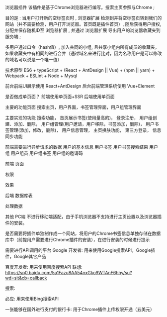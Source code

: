 浏览器插件
该插件是基于Chrome浏览器进行编写。搜索主页参照与Chrome ;

目的是 :
当用户打开新的空标签页时 , 浏览器扩展 检测到并将空标签页转到我们的网站（并不需要检测，用户打开浏览器。首页既是插件首页）,
随后获得用户授权, 分配并保存随机ID至 浏览器扩展 ,
并通过 浏览器扩展 导出用户的浏览器收藏夹到服务端 ;

多用户通过口令（hash值）, 加入共同的小组, 且共享小组内所有成员的收藏夹，如果收藏夹中有相同的进行合并（通过域名来进行比对，因为名称用户是可以修改的域名可以说是一个唯一值）


技术原型
ES6 + typeScript + (React + AntDesign || Vue) + (npm || yarn) + Webpack + ESLint + Node + Mysql

前台前端UI展示使用 React+AntDesign
后台前端管理系统使用 Vue+Element

是否做成单页面？
前端使用单页面+SSR
后端使用单页面

主要的功能页面
搜索主页，用户界面，书签管理界面，用户组管理界面

主要实现的功能
搜索功能，
首页展示书签(使用量高的)，
登录注册，
用户组创建、添加、删除，
用户组管理(用户邀请，用户移除，书签添加，删除)，
用户书签管理(添加，修改，删除)，
用户信息管理，
主页换肤功能，
第三方登录，
信息同步功能

前端需要进行异步请求的数据
用户的基本信息
用户书签
用户书签搜索结果
用户组
用户组员
用户组书签
用户组的邀请码

前端
页面

权限

效果

后端
数据库表

处理数据

其他
PC端
不进行移动端适配，由于手机浏览器不支持进行主页设置以及浏览器插件的安装。

是否需要将插件单独制作成一个网站，将用户的Chrome书签信息单独存储在数据库中（前提用户需要进行Chrome插件的安装），在进行安装的时候进行提示

需要进行API调用的平台
Google 开发者: 用来使用Google搜索API，Google插件，Google其它产品

百度开发者: 用来使用百度搜索API
联想: https://sp0.baidu.com/5a1Fazu8AA54nxGko9WTAnF6hhy/su?wd=sit&cb=callback

搜索: 

必应: 用来使用Bing搜索API

一张能够在国外进行支付的银行卡: 用于Chrome插件上传权限开通（五美元）
